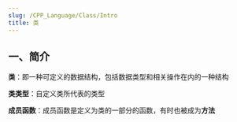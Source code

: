 ```yaml
---
slug: /CPP_Language/Class/Intro
title: 类
---
```


## 一、简介

**类**：即一种可定义的数据结构，包括数据类型和相关操作在内的一种结构

**类类型**：自定义类所代表的类型

**成员函数**：成员函数是定义为类的一部分的函数，有时也被成为**方法**
